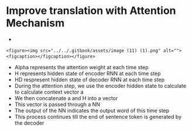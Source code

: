 # Improve translation with Attention Mechanism

*

    <figure><img src="../../.gitbook/assets/image (11) (1).png" alt=""><figcaption></figcaption></figure>
* Alpha represents the attention weight at each time step
* H represents hidden state of encoder RNN at each time step
* HD respresent hidden state of decoder RNN at each time step
* During the attention step, we use the encoder hidden state to calculate to calculate context vector a
* We then concatenate a and H into a vector
* This vector is passed through a NN
* The output of the NN indicates the output word of this time step
* This process continues till the end of sentence token is generated by the decoder
